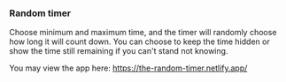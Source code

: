 ### Random timer

Choose minimum and maximum time, and the timer will randomly choose how long it will count down. You can choose to keep the time hidden or show the time still remaining if you can't stand not knowing.

You may view the app here: https://the-random-timer.netlify.app/
